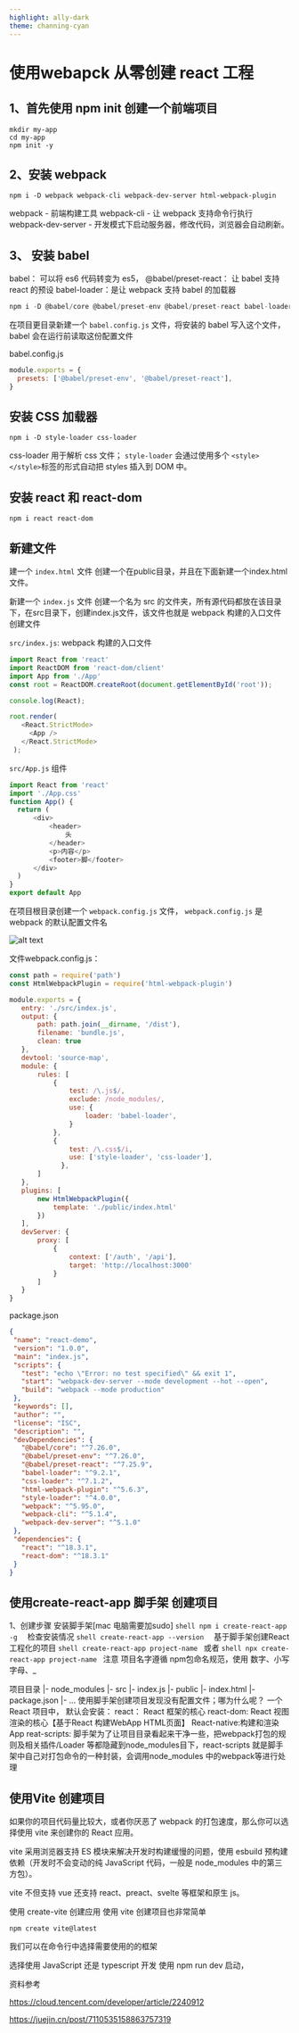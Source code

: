 ```yaml
---
highlight: ally-dark
theme: channing-cyan
---
```

# 使用webapck 从零创建  react 工程

## 1、首先使用 npm init 创建一个前端项目
```shell
mkdir my-app
cd my-app
npm init -y
```
## 2、安装 webpack
```shell
npm i -D webpack webpack-cli webpack-dev-server html-webpack-plugin
```
webpack - 前端构建工具
webpack-cli - 让 webpack 支持命令行执行
webpack-dev-server - 开发模式下启动服务器，修改代码，浏览器会自动刷新。


## 3、 安装 babel
babel： 可以将 es6 代码转变为 es5，
@babel/preset-react： 让 babel 支持 react 的预设
babel-loader：是让 webpack 支持 babel 的加载器
```javascript
npm i -D @babel/core @babel/preset-env @babel/preset-react babel-loader
```
在项目更目录新建一个 `babel.config.js` 文件，将安装的 babel 写入这个文件，babel 会在运行前读取这份配置文件

babel.config.js
```javascript
module.exports = {
  presets: ['@babel/preset-env', '@babel/preset-react'],
}

```

## 安装 CSS 加载器
```shell
npm i -D style-loader css-loader
```
css-loader 用于解析 css 文件； `style-loader` 会通过使用多个 `<style></style>`标签的形式自动把 styles 插入到 DOM 中。

## 安装 react 和 react-dom
```shell
npm i react react-dom
```
## 新建文件
建一个 `index.html` 文件
创建一个在public目录，并且在下面新建一个index.html 文件。

新建一个 `index.js` 文件
创建一个名为 src 的文件夹，所有源代码都放在该目录下，在src目录下，创建index.js文件，该文件也就是 webpack 构建的入口文件
创建文件

 `src/index.js`: webpack 构建的入口文件
 ```js
 import React from 'react'
import ReactDOM from 'react-dom/client'
import App from './App'
const root = ReactDOM.createRoot(document.getElementById('root'));

console.log(React);

root.render(
    <React.StrictMode>
      <App />
    </React.StrictMode>
  );
```
 `src/App.js`  组件
  ```js
  import React from 'react'
import './App.css'
function App() {
    return (
        <div>
            <header>
                头
            </header>
            <p>内容</p>
            <footer>脚</footer>
        </div>
    )
}
export default App
```
 在项目根目录创建一个 `webpack.config.js` 文件，   `webpack.config.js` 是 webpack 的默认配置文件名

 ![alt text](image.png)

 文件webpack.config.js：
 ```javascript
 const path = require('path')
const HtmlWebpackPlugin = require('html-webpack-plugin')

module.exports = {
    entry: './src/index.js',
    output: {
        path: path.join(__dirname, '/dist'),
        filename: 'bundle.js',
        clean: true
    },
    devtool: 'source-map',
    module: {
        rules: [
            {
                test: /\.js$/,
                exclude: /node_modules/,
                use: {
                    loader: 'babel-loader',
                }
            },
            {
                test: /\.css$/i,
                use: ['style-loader', 'css-loader'],
              },
        ]
    },
    plugins: [
        new HtmlWebpackPlugin({
            template: './public/index.html'
        })
    ],
    devServer: {
        proxy: [
            {
                context: ['/auth', '/api'],
                target: 'http://localhost:3000'
            }
        ]
    }
}
 ```

package.json
 ```json
 {
  "name": "react-demo",
  "version": "1.0.0",
  "main": "index.js",
  "scripts": {
    "test": "echo \"Error: no test specified\" && exit 1",
    "start": "webpack-dev-server --mode development --hot --open",
    "build": "webpack --mode production"
  },
  "keywords": [],
  "author": "",
  "license": "ISC",
  "description": "",
  "devDependencies": {
    "@babel/core": "^7.26.0",
    "@babel/preset-env": "^7.26.0",
    "@babel/preset-react": "^7.25.9",
    "babel-loader": "^9.2.1",
    "css-loader": "^7.1.2",
    "html-webpack-plugin": "^5.6.3",
    "style-loader": "^4.0.0",
    "webpack": "^5.95.0",
    "webpack-cli": "^5.1.4",
    "webpack-dev-server": "^5.1.0"
  },
  "dependencies": {
    "react": "^18.3.1",
    "react-dom": "^18.3.1"
  }
}

 ```

 ## 使用create-react-app 脚手架 创建项目
 1、创建步骤
        安装脚手架[mac 电脑需要加sudo]
        ```shell
            npm i create-react-app -g 
        ```
        检查安装情况
        ```shell
            create-react-app --version 
        ```
    基于脚手架创建React 工程化的项目
    ```shell
        create-react-app project-name
    ```
    或者
     ```shell
        npx create-react-app project-name
    ```
    注意 项目名字遵循 npm包命名规范，使用 数字、小写字母、_

项目目录
    |- node_modules
    |- src
        |- index.js
    |- public
        |- index.html
    |- package.json
    |- ...
 使用脚手架创建项目发现没有配置文件；哪为什么呢？
 一个React 项目中， 默认会安装：
   react： React 框架的核心
   react-dom: React 视图渲染的核心【基于React 构建WebApp HTML页面】
   React-native:构建和渲染App
   reat-scripts: 脚手架为了让项目目录看起来干净一些，把webpack打包的规则及相关插件/Loader 等都隐藏到node_modules目下，react-scripts 就是脚手架中自己对打包命令的一种封装，会调用node_modules 中的webpack等进行处理


## 使用Vite 创建项目
如果你的项目代码量比较大，或者你厌恶了 webpack 的打包速度，那么你可以选择使用 vite 来创建你的 React 应用。

vite 采用浏览器支持 ES 模块来解决开发时构建缓慢的问题，使用 esbuild 预构建依赖（开发时不会变动的纯 JavaScript 代码，一般是 node_modules 中的第三方包）。

vite 不但支持 vue 还支持 react、preact、svelte 等框架和原生 js。

使用 create-vite 创建应用
使用 vite 创建项目也非常简单
```shell
npm create vite@latest
```
我们可以在命令行中选择需要使用的的框架

选择使用 JavaScript 还是 typescript 开发
使用 npm run dev 启动，

资料参考

https://cloud.tencent.com/developer/article/2240912

https://juejin.cn/post/7110535158863757319